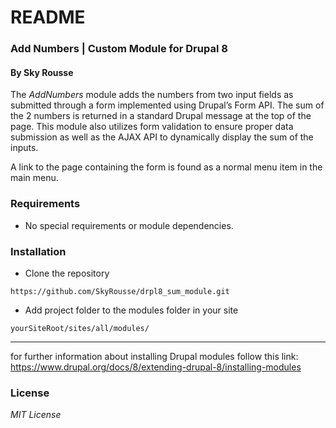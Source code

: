# README

### Add Numbers | Custom Module for Drupal 8

#### By Sky Rousse

The _AddNumbers_ module adds the numbers from two input fields as submitted through a form implemented using Drupal’s Form API. The sum of the 2 numbers is returned in a standard Drupal message at the top of the page. This module also utilizes form validation to ensure proper data submission as well as the AJAX API to dynamically display the sum of the inputs.

A link to the page containing the form is found as a normal menu item in the main menu.


### Requirements

* No special requirements or module dependencies.


### Installation

* Clone the repository
```
https://github.com/SkyRousse/drpl8_sum_module.git
```

* Add project folder to the modules folder in your site
```
yourSiteRoot/sites/all/modules/
```
---
for further information about installing Drupal modules follow this link:
https://www.drupal.org/docs/8/extending-drupal-8/installing-modules

### License

*MIT License*
